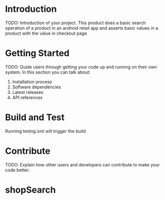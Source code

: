 # Introduction 
TODO: Introduction of your project.
This product does a basic search operation of a product in an android retail app and asserts basic values in a product with the value in checkout page

# Getting Started
TODO: Guide users through getting your code up and running on their own system. In this section you can talk about:
1.	Installation process
2.	Software dependencies
3.	Latest releases
4.	API references

# Build and Test
Running testng.xml will trigger the build

# Contribute
TODO: Explain how other users and developers can contribute to make your code better. 
# shopSearch
